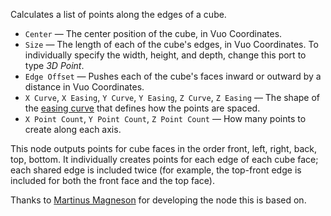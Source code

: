 Calculates a list of points along the edges of a cube.

   - `Center` — The center position of the cube, in Vuo Coordinates.
   - `Size` — The length of each of the cube's edges, in Vuo Coordinates.  To individually specify the width, height, and depth, change this port to type _3D Point_.
   - `Edge Offset` — Pushes each of the cube's faces inward or outward by a distance in Vuo Coordinates.
   - `X Curve`, `X Easing`, `Y Curve`, `Y Easing`, `Z Curve`, `Z Easing` — The shape of the [easing curve](vuo-nodeset://vuo.motion) that defines how the points are spaced.
   - `X Point Count`, `Y Point Count`, `Z Point Count` — How many points to create along each axis.

This node outputs points for cube faces in the order front, left, right, back, top, bottom.  It individually creates points for each edge of each cube face; each shared edge is included twice (for example, the top-front edge is included for both the front face and the top face).

Thanks to [Martinus Magneson](https://community.vuo.org/u/MartinusMagneson) for developing the node this is based on.

